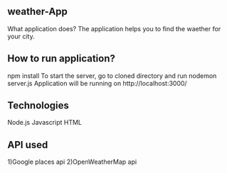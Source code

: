 ## weather-App
What application does? The application helps you to find the waether for your city.

## How to run application?
npm install
To start the server, go to cloned directory and run nodemon server.js
Application will be running on http://localhost:3000/

## Technologies
Node.js
Javascript
HTML

## API used
1)Google places api
2)OpenWeatherMap api 
